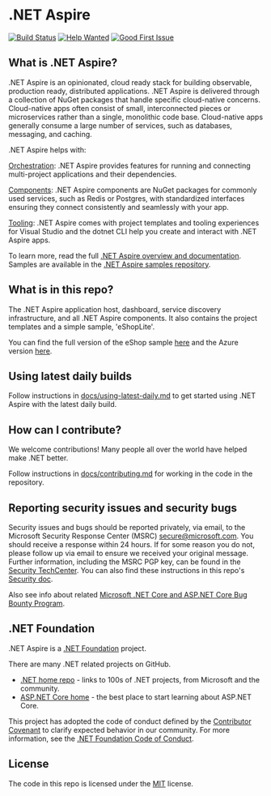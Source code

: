 # .NET Aspire

[![Build Status](https://dev.azure.com/dnceng-public/public/_apis/build/status%2Fdotnet%2Faspire%2Fdotnet.aspire?branchName=main)](https://dev.azure.com/dnceng-public/public/_build/latest?definitionId=274&branchName=main)
[![Help Wanted](https://img.shields.io/github/issues/dotnet/aspire/help%20wanted?style=flat-square&color=%232EA043&label=help%20wanted)](https://github.com/dotnet/aspire/labels/help%20wanted)
[![Good First Issue](https://img.shields.io/github/issues/dotnet/aspire/help%20wanted?style=flat-square&color=%232EA043&label=good%20first%20issue)](https://github.com/dotnet/aspire/labels/good%20first%20issue)

## What is .NET Aspire?

.NET Aspire is an opinionated, cloud ready stack for building observable, production ready, distributed applications. .NET Aspire is delivered through a collection of NuGet packages that handle specific cloud-native concerns. Cloud-native apps often consist of small, interconnected pieces or microservices rather than a single, monolithic code base. Cloud-native apps generally consume a large number of services, such as databases, messaging, and caching.

.NET Aspire helps with:

[Orchestration](https://learn.microsoft.com/dotnet/aspire/get-started/aspire-overview?#orchestration): .NET Aspire provides features for running and connecting multi-project applications and their dependencies.

[Components](https://learn.microsoft.com/dotnet/aspire/get-started/aspire-overview?#net-aspire-components): .NET Aspire components are NuGet packages for commonly used services, such as Redis or Postgres, with standardized interfaces ensuring they connect consistently and seamlessly with your app.

[Tooling](https://learn.microsoft.com/dotnet/aspire/get-started/aspire-overview?#project-templates-and-tooling): .NET Aspire comes with project templates and tooling experiences for Visual Studio and the dotnet CLI help you create and interact with .NET Aspire apps.

To learn more, read the full [.NET Aspire overview and documentation](https://learn.microsoft.com/dotnet/aspire/). Samples are available in the [.NET Aspire samples repository](https://github.com/dotnet/aspire-samples).

## What is in this repo?

The .NET Aspire application host, dashboard, service discovery infrastructure, and all .NET Aspire components. It also contains the project templates and a simple sample, 'eShopLite'.

You can find the full version of the eShop sample [here](https://github.com/dotnet/eshop) and the Azure version [here](https://github.com/Azure-Samples/eShopOnAzure).

## Using latest daily builds

Follow instructions in [docs/using-latest-daily.md](docs/using-latest-daily.md) to get started using .NET Aspire with the latest daily build.

## How can I contribute?

We welcome contributions! Many people all over the world have helped make .NET better.

Follow instructions in [docs/contributing.md](docs/contributing.md) for working in the code in the repository.

## Reporting security issues and security bugs

Security issues and bugs should be reported privately, via email, to the Microsoft Security Response Center (MSRC) <secure@microsoft.com>. You should receive a response within 24 hours. If for some reason you do not, please follow up via email to ensure we received your original message. Further information, including the MSRC PGP key, can be found in the [Security TechCenter](https://www.microsoft.com/msrc/faqs-report-an-issue). You can also find these instructions in this repo's [Security doc](SECURITY.md).

Also see info about related [Microsoft .NET Core and ASP.NET Core Bug Bounty Program](https://www.microsoft.com/msrc/bounty-dot-net-core).

## .NET Foundation

.NET Aspire is a [.NET Foundation](https://www.dotnetfoundation.org/projects) project.

There are many .NET related projects on GitHub.

* [.NET home repo](https://github.com/Microsoft/dotnet) - links to 100s of .NET projects, from Microsoft and the community.
* [ASP.NET Core home](https://docs.microsoft.com/aspnet/core) - the best place to start learning about ASP.NET Core.

This project has adopted the code of conduct defined by the [Contributor Covenant](https://contributor-covenant.org) to clarify expected behavior in our community. For more information, see the [.NET Foundation Code of Conduct](https://www.dotnetfoundation.org/code-of-conduct).

## License

The code in this repo is licensed under the [MIT](LICENSE.TXT) license.
